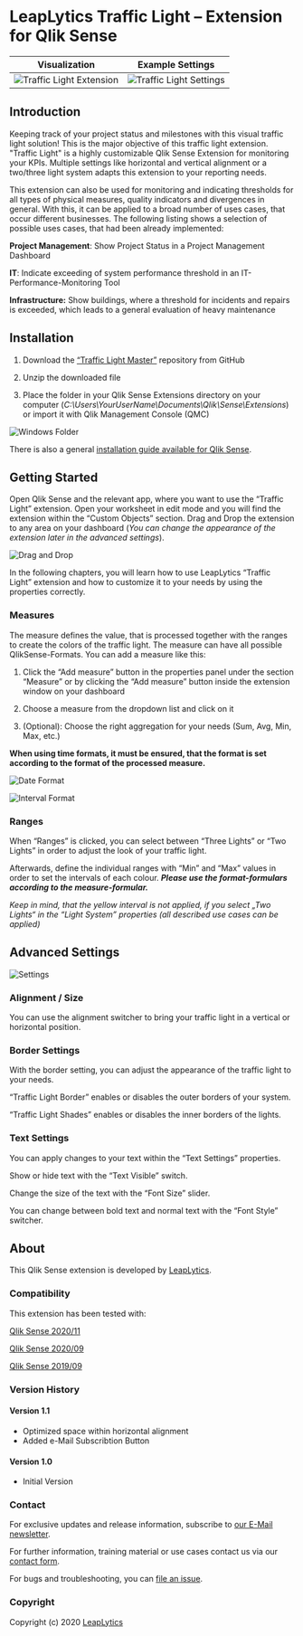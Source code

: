 # LeapLytics Traffic Light – Extension for Qlik Sense

Visualization            |  Example Settings
:-------------------------:|:-------------------------:
![Traffic Light Extension](docs/visualization.gif)  |  ![Traffic Light Settings](docs/settings_full.gif)


## Introduction

Keeping track of your project status and milestones with this visual
traffic light solution! This is the major objective of this traffic
light extension. "Traffic Light" is a highly customizable Qlik Sense
Extension for monitoring your KPIs. Multiple settings like horizontal
and vertical alignment or a two/three light system adapts this extension
to your reporting needs.

This extension can also be used for monitoring and indicating thresholds
for all types of physical measures, quality indicators and divergences
in general. With this, it can be applied to a broad number of uses
cases, that occur different businesses. The following listing shows a
selection of possible uses cases, that had been already implemented:

**Project Management**: Show Project Status in a Project Management
Dashboard

**IT**: Indicate exceeding of system performance threshold in an
IT-Performance-Monitoring Tool

**Infrastructure:** Show buildings, where a threshold for incidents and
repairs is exceeded, which leads to a general evaluation of heavy
maintenance

## Installation

1.  Download the [“Traffic Light
    Master”](https://github.com/leaplytics/traffic-light-qlik-sense/tree/master)
    repository from GitHub

2.  Unzip the downloaded file

3.  Place the folder in your Qlik Sense Extensions directory on your
    computer
    (*C:\\Users\\YourUserName\\Documents\\Qlik\\Sense\\Extensions*) or
    import it with Qlik Management Console (QMC)

![Windows Folder](docs/folder.jpg)

There is also a general [installation guide available for Qlik
Sense](https://help.qlik.com/en-US/sense-developer/September2020/Subsystems/Extensions/Content/Sense_Extensions/Howtos/deploy-extensions.htm).

## Getting Started

Open Qlik Sense and the relevant app, where you want to use the “Traffic Light”
extension. Open your worksheet in edit mode and you will find the
extension within the “Custom Objects” section. Drag and Drop the
extension to any area on your dashboard (*You can change the appearance
of the extension later in the advanced settings*).

![Drag and Drop](docs/drag-drop-to-worksheet.gif)

In the following chapters, you will learn how to use LeapLytics “Traffic
Light” extension and how to customize it to your needs by using the
properties correctly.

### Measures

The measure defines the value, that is processed together with the
ranges to create the colors of the traffic light. The measure can have
all possible QlikSense-Formats. You can add a measure like this:

1.  Click the “Add measure” button in the properties panel under the
    section “Measure” or by clicking the “Add measure” button inside the
    extension window on your dashboard

2.  Choose a measure from the dropdown list and click on it

3.  (Optional): Choose the right aggregation for your needs (Sum, Avg,
    Min, Max, etc.)

**When using time formats, it must be ensured, that the format is set
according to the format of the processed measure.**

![Date Format](docs/date.gif)

![Interval Format](docs/interval.gif)


### Ranges

When “Ranges” is clicked, you can select between “Three Lights” or “Two
Lights” in order to adjust the look of your traffic light.

Afterwards, define the individual ranges with “Min” and “Max” values in
order to set the intervals of each colour. ***Please use the
format-formulars according to the measure-formular.***

*Keep in mind, that the yellow interval is not applied, if you
select „Two Lights“ in the “Light System” properties (all described use
cases can be applied)*

## Advanced Settings

![Settings](docs/settings.gif)

### Alignment / Size

You can use the alignment switcher to bring your traffic light in a
vertical or horizontal position.


### Border Settings

With the border setting, you can adjust the appearance of the traffic
light to your needs.

“Traffic Light Border” enables or disables the outer borders of your
system.

“Traffic Light Shades” enables or disables the inner borders of the
lights.

### Text Settings

You can apply changes to your text within the “Text Settings”
properties.

Show or hide text with the “Text Visible” switch.

Change the size of the text with the “Font Size” slider.

You can change between bold text and normal text with the “Font Style”
switcher.


## About

This Qlik Sense extension is developed by
[LeapLytics](https://www.leaplytics.de/).

### Compatibility 

This extension has been tested with:

[Qlik Sense
2020/11](https://help.qlik.com/en-US/sense-developer/November2020/Content/Sense_Helpsites/WhatsNew/What-is-new-developer-Nov2020.htm)

[Qlik Sense
2020/09](https://help.qlik.com/en-US/sense-developer/September2020/Content/Sense_Helpsites/WhatsNew/What-is-new-developer-Sept2020.htm)

[Qlik Sense
2019/09](https://help.qlik.com/en-US/sense-developer/September2019/Content/Sense_Helpsites/WhatsNew/What-is-new-developer-Sept2019.htm)

### Version History

#### Version 1.1
- Optimized space within horizontal alignment
- Added e-Mail Subscribtion Button

#### Version 1.0

- Initial Version

### Contact

For exclusive updates and release information, subscribe to [our E-Mail newsletter](https://www.leaplytics.de/subscribe_product/).

For further information, training material or use cases contact us via
our [contact form](https://www.leaplytics.de/kontakt/).

For bugs and troubleshooting, you can [file an
issue](https://github.com/leaplytics/traffic-light-qlik-sense/issues).

### Copyright 

Copyright (c) 2020 [LeapLytics](https://www.leaplytics.de/)